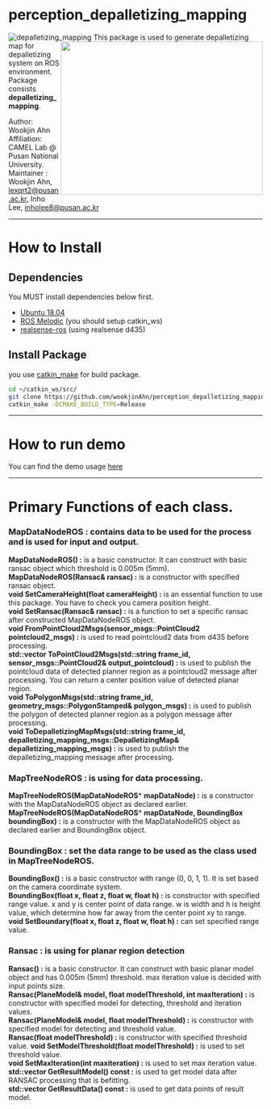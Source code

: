 # perception_depalletizing_mapping

![depalletizing_mapping](depalletizing_mapping_demos/data/depalletizing_mapping.gif)
<img align="right" width="400" height="304" src="depalletizing_mapping_demos/data/detected_polygon_of_planar.gif">
This package is used to generate depalletizing map for depalletizing system on ROS environment.  
Package consists **depalletizing_mapping**.

Author: Wookjin Ahn  
Affiliation: CAMEL Lab @ Pusan National University.   
Maintainer : Wookjin Ahn, lexqrt2@pusan.ac.kr, Inho Lee, inholee8@pusan.ac.kr

---
# How to Install

## Dependencies
You MUST install dependencies below first.
- [Ubuntu 18.04](https://releases.ubuntu.com/18.04/)
- [ROS Melodic](http://wiki.ros.org/melodic/Installation/Ubuntu)  (you should setup catkin_ws)
- [realsense-ros](https://github.com/IntelRealSense/realsense-ros)  (using realsense d435)


## Install Package 
you use [catkin_make](http://wiki.ros.org/catkin/commands/catkin_make) for build package.
```bash
cd ~/catkin_ws/src/
git clone https://github.com/wookjinAhn/perception_depalletizing_mapping.git
catkin_make -DCMAKE_BUILD_TYPE=Release
```

---
# How to run demo
You can find the demo usage [here](https://github.com/wookjinAhn/perception_depalletizing_mapping/tree/master/depalletizing_mapping_demos)

---
# Primary Functions of each class.
### MapDataNodeROS : contains data to be used for the process and is used for input and output.
**MapDataNodeROS() :** is a basic constructor. It can construct with basic ransac object which threshold is 0.005m (5mm).   
**MapDataNodeROS(Ransac& ransac) :** is a constructor with specified ransac object.  
**void SetCameraHeight(float cameraHeight) :** is an essential function to use this package. You have to check you camera position height.  
**void SetRansac(Ransac& ransac) :** is a function to set a specific ransac after constructed MapDataNodeROS object.  
**void FromPointCloud2Msgs(sensor_msgs::PointCloud2 pointcloud2_msgs) :** is used to read pointcloud2 data from d435 before processing.   
**std::vector<float> ToPointCloud2Msgs(std::string frame_id, sensor_msgs::PointCloud2& output_pointcloud) :** is used to publish the pointcloud data of detected planner region as a pointcloud2 message after processing. 
You can return a center position value of detected planar region.     
**void ToPolygonMsgs(std::string frame_id, geometry_msgs::PolygonStamped& polygon_msgs) :** is used to publish the polygon of detected planner region as a polygon message after processing.  
**void ToDepalletizingMapMsgs(std::string frame_id, depalletizing_mapping_msgs::DepalletizingMap& depalletizing_mapping_msgs) :** is used to publish the depalletizing_mapping message after processing.

### MapTreeNodeROS : is using for data processing.
**MapTreeNodeROS(MapDataNodeROS*** **mapDataNode) :** is a constructor with the MapDataNodeROS object as declared earlier.   
**MapTreeNodeROS(MapDataNodeROS*** **mapDataNode, BoundingBox boundingBox) :** is a constructor with the MapDataNodeROS object as declared earlier and BoundingBox object.

### BoundingBox : set the data range to be used as the class used in MapTreeNodeROS.
**BoundingBox() :** is a basic constructor with range (0, 0, 1, 1). It is set based on the camera coordinate system.   
**BoundingBox(float x, float z, float w, float h) :** is constructor with specified range value. x and y is center point of data range. w is width and h is height value, which determine how far away from the center point xy to range.   
**void SetBoundary(float x, float z, float w, float h) :** can set specified range value.    

### Ransac : is using for planar region detection
**Ransac() :** is a basic constructor. It can construct with basic planar model object and has 0.005m (5mm) threshold. max iteration value is decided with input points size.     
**Ransac(PlaneModel& model, float modelThreshold, int maxIteration) :** is constructor with specified model for detecting, threshold and iteration values.  
**Ransac(PlaneModel& model, float modelThreshold) :** is constructor with specified model for detecting and threshold value.  
**Ransac(float modelThreshold) :** is constructor with specified threshold value.
**void SetModelThreshold(float modelThreshold) :** is used to set threshold value.  
**void SetMaxIteration(int maxiteration) :** is used to set max iteration value.   
**std::vector<PlaneModel> GetResultModel() const :** is used to get model data after RANSAC processing that is befitting.    
**std::vector<Point3D> GetResultData() const :** is used to get data points of result model.  